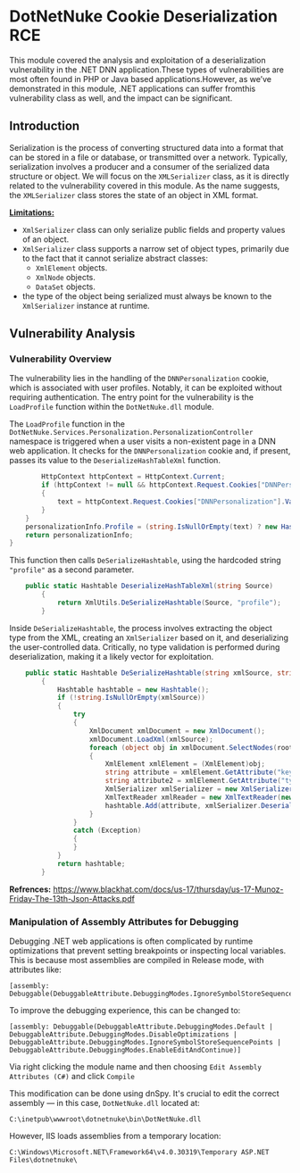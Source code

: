 # DotNetNuke Cookie Deserialization RCE
This module covered the analysis and exploitation of a deserialization vulnerability in the .NET DNN application.These types of vulnerabilities are most often found in PHP or Java based applications.However, as we’ve demonstrated in this module, .NET applications can suffer fromthis vulnerability class as well, and the impact can be significant.
## Introduction
Serialization is the process of converting structured data into a format that can be stored in a file or database, or transmitted over a network. Typically, serialization involves a producer and a consumer of the serialized data structure or object.
We will focus on the `XMLSerializer` class, as it is directly related to the vulnerability covered in this module. As the name suggests, the `XMLSerializer` class stores the state of an object in XML format.

**[Limitations:](https://learn.microsoft.com/en-us/dotnet/standard/serialization/introducing-xml-serialization#items-that-can-be-serialized)**
- `XmlSerializer` class can only serialize public fields and property values of an object.
- `XmlSerializer` class supports a narrow set of object types, primarily due to the fact that it cannot serialize abstract classes:
  - `XmlElement` objects.
  - `XmlNode` objects.
  - `DataSet` objects.
- the type of the object being serialized must always be known to the `XmlSerializer` instance at runtime.
## Vulnerability Analysis
### Vulnerability Overview
The vulnerability lies in the handling of the `DNNPersonalization` cookie, which is associated with user profiles. Notably, it can be exploited without requiring authentication. The entry point for the vulnerability is the `LoadProfile` function within the `DotNetNuke.dll` module.

The `LoadProfile` function in the `DotNetNuke.Services.Personalization.PersonalizationController` namespace is triggered when a user visits a non-existent page in a DNN web application. It checks for the `DNNPersonalization` cookie and, if present, passes its value to the `DeserializeHashTableXml` function. 

```c#
		HttpContext httpContext = HttpContext.Current;
		if (httpContext != null && httpContext.Request.Cookies["DNNPersonalization"] != null)
		{
			text = httpContext.Request.Cookies["DNNPersonalization"].Value;
		}
	}
	personalizationInfo.Profile = (string.IsNullOrEmpty(text) ? new Hashtable() : Globals.DeserializeHashTableXml(text));
	return personalizationInfo;
}
```

This function then calls `DeSerializeHashtable`, using the hardcoded string `"profile"` as a second parameter.

```c#
    public static Hashtable DeserializeHashTableXml(string Source)
		{
			return XmlUtils.DeSerializeHashtable(Source, "profile");
		}
```

Inside `DeSerializeHashtable`, the process involves extracting the object type from the XML, creating an `XmlSerializer` based on it, and deserializing the user-controlled data. Critically, no type validation is performed during deserialization, making it a likely vector for exploitation.

```c#
    public static Hashtable DeSerializeHashtable(string xmlSource, string rootname)
		{
			Hashtable hashtable = new Hashtable();
			if (!string.IsNullOrEmpty(xmlSource))
			{
				try
				{
					XmlDocument xmlDocument = new XmlDocument();
					xmlDocument.LoadXml(xmlSource);
					foreach (object obj in xmlDocument.SelectNodes(rootname + "/item"))
					{
						XmlElement xmlElement = (XmlElement)obj;
						string attribute = xmlElement.GetAttribute("key");
						string attribute2 = xmlElement.GetAttribute("type");
						XmlSerializer xmlSerializer = new XmlSerializer(Type.GetType(attribute2));
						XmlTextReader xmlReader = new XmlTextReader(new StringReader(xmlElement.InnerXml));
						hashtable.Add(attribute, xmlSerializer.Deserialize(xmlReader));
					}
				}
				catch (Exception)
				{
				}
			}
			return hashtable;
		}
```

**Refrences:** https://www.blackhat.com/docs/us-17/thursday/us-17-Munoz-Friday-The-13th-Json-Attacks.pdf

### Manipulation of Assembly Attributes for Debugging
Debugging .NET web applications is often complicated by runtime optimizations that prevent setting breakpoints or inspecting local variables. This is because most assemblies are compiled in Release mode, with attributes like:

```
[assembly: Debuggable(DebuggableAttribute.DebuggingModes.IgnoreSymbolStoreSequencePoints)]
```
To improve the debugging experience, this can be changed to:

```
[assembly: Debuggable(DebuggableAttribute.DebuggingModes.Default | DebuggableAttribute.DebuggingModes.DisableOptimizations | DebuggableAttribute.DebuggingModes.IgnoreSymbolStoreSequencePoints | DebuggableAttribute.DebuggingModes.EnableEditAndContinue)]
```
Via right clicking the module name and then choosing `Edit Assembly Attributes (C#)` and click `Compile`

This modification can be done using dnSpy. It's crucial to edit the correct assembly — in this case, `DotNetNuke.dll` located at:

```
C:\inetpub\wwwroot\dotnetnuke\bin\DotNetNuke.dll
```
However, IIS loads assemblies from a temporary location:

```
C:\Windows\Microsoft.NET\Framework64\v4.0.30319\Temporary ASP.NET Files\dotnetnuke\
```
